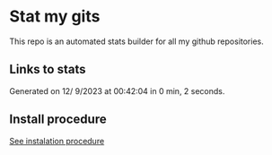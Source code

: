 # Stat my gits

This repo is an automated stats builder for all my github repositories.

## Links to stats


Generated on 12/ 9/2023 at 00:42:04 in 0 min, 2 seconds.

## Install procedure

[See instalation procedure](./src/install.md)
